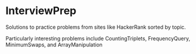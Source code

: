 # InterviewPrep
Solutions to practice problems from sites like HackerRank sorted by topic. 

Particularly interesting problems include CountingTriplets, FrequencyQuery, MinimumSwaps, and ArrayManipulation
